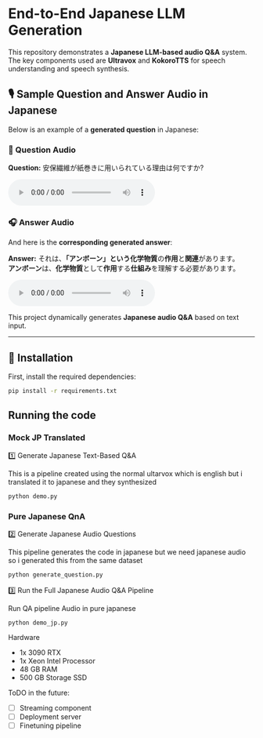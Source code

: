# End-to-End Japanese LLM Generation  

This repository demonstrates a **Japanese LLM-based audio Q&A** system.  
The key components used are **Ultravox** and **KokoroTTS** for speech understanding and speech synthesis.  

## 🎙️ Sample Question and Answer Audio in Japanese  

Below is an example of a **generated question** in Japanese:  

### 🎤 Question Audio  
**Question:** 安保繊維が紙巻きに用いられている理由は何ですか?  

<audio controls>
  <source src="question/0.wav" type="audio/wav">
  Github doesnt support Audio Tag
</audio>  

### 🎧 Answer Audio  
And here is the **corresponding generated answer**:  

**Answer:** それは、**「アンボーン」**という**化学物質**の**作用**と**関連**があります。  
**アンボーン**は、**化学物質**として**作用**する**仕組み**を理解する必要があります。  

<audio controls>
  <source src="output/5.wav" type="audio/wav">
  Github doesnt support Audio Tag
</audio>  

This project dynamically generates **Japanese audio Q&A** based on text input.  

---

## 🚀 Installation  
First, install the required dependencies:  
```bash
pip install -r requirements.txt
```

## Running the code

### Mock JP Translated

1️⃣ Generate Japanese Text-Based Q&A

This is a pipeline created using the normal ultarvox which is english but i translated it to japanese and they synthesized
```bash
python demo.py
```

### Pure Japanese QnA
2️⃣ Generate Japanese Audio Questions

This pipeline generates the code in japanese but we need japanese audio so i generated this from the same dataset
```bash
python generate_question.py
```

3️⃣ Run the Full Japanese Audio Q&A Pipeline

Run QA pipeline Audio in pure japanese
```
python demo_jp.py 
```

Hardware
- 1x 3090 RTX
- 1x Xeon Intel Processor
- 48 GB RAM
- 500 GB Storage SSD

ToDO in the future:
- [ ] Streaming component
- [ ] Deployment server
- [ ] Finetuning pipeline
